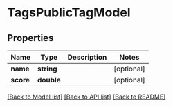 # TagsPublicTagModel

## Properties
Name | Type | Description | Notes
------------ | ------------- | ------------- | -------------
**name** | **string** |  | [optional] 
**score** | **double** |  | [optional] 

[[Back to Model list]](../README.md#documentation-for-models) [[Back to API list]](../README.md#documentation-for-api-endpoints) [[Back to README]](../README.md)


